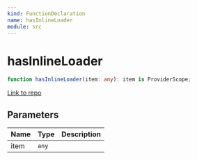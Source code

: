 ```yaml
---
kind: FunctionDeclaration
name: hasInlineLoader
module: src
---
```


# hasInlineLoader

```ts
function hasInlineLoader(item: any): item is ProviderScope;
```

[Link to repo](https://github.com/ngneat/transloco/blob/master/projects/ngneat/transloco/src/lib/helpers.ts#L111-L113)

## Parameters

| Name | Type  | Description |
| ---- | ----- | ----------- |
| item | `any` |             |
